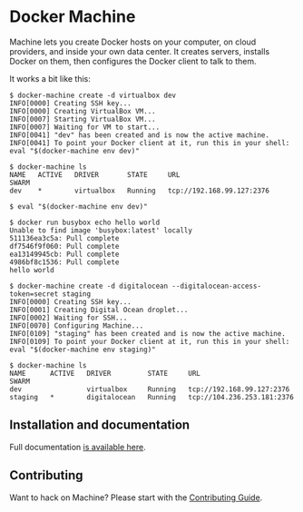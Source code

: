 # Docker Machine

Machine lets you create Docker hosts on your computer, on cloud providers, and
inside your own data center. It creates servers, installs Docker on them, then
configures the Docker client to talk to them.

It works a bit like this:

```console
$ docker-machine create -d virtualbox dev
INFO[0000] Creating SSH key...
INFO[0000] Creating VirtualBox VM...
INFO[0007] Starting VirtualBox VM...
INFO[0007] Waiting for VM to start...
INFO[0041] "dev" has been created and is now the active machine.
INFO[0041] To point your Docker client at it, run this in your shell: eval "$(docker-machine env dev)"

$ docker-machine ls
NAME   ACTIVE   DRIVER       STATE     URL                         SWARM
dev    *        virtualbox   Running   tcp://192.168.99.127:2376

$ eval "$(docker-machine env dev)"

$ docker run busybox echo hello world
Unable to find image 'busybox:latest' locally
511136ea3c5a: Pull complete
df7546f9f060: Pull complete
ea13149945cb: Pull complete
4986bf8c1536: Pull complete
hello world

$ docker-machine create -d digitalocean --digitalocean-access-token=secret staging
INFO[0000] Creating SSH key...
INFO[0001] Creating Digital Ocean droplet...
INFO[0002] Waiting for SSH...
INFO[0070] Configuring Machine...
INFO[0109] "staging" has been created and is now the active machine.
INFO[0109] To point your Docker client at it, run this in your shell: eval "$(docker-machine env staging)"

$ docker-machine ls
NAME      ACTIVE   DRIVER         STATE     URL                          SWARM
dev                virtualbox     Running   tcp://192.168.99.127:2376
staging   *        digitalocean   Running   tcp://104.236.253.181:2376
```

## Installation and documentation

Full documentation [is available here](https://docs.docker.com/machine/).

## Contributing

Want to hack on Machine? Please start with the [Contributing Guide](https://github.com/netantho/machine/blob/master/CONTRIBUTING.md).

